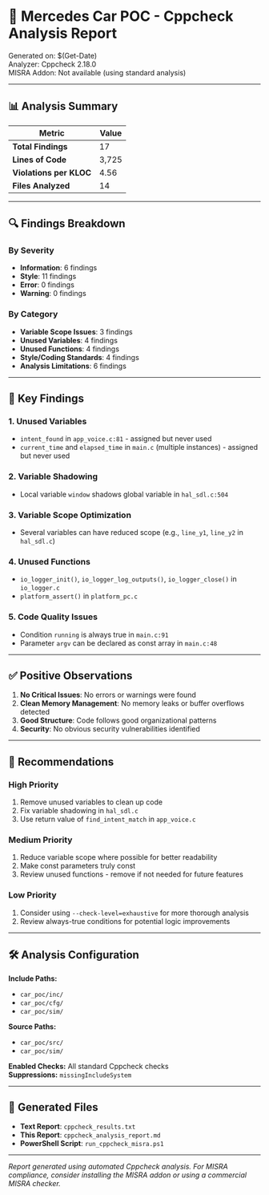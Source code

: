 # 🚗 Mercedes Car POC - Cppcheck Analysis Report

Generated on: $(Get-Date)  
Analyzer: Cppcheck 2.18.0  
MISRA Addon: Not available (using standard analysis)  

---

## 📊 Analysis Summary

| Metric | Value |
|--------|--------|
| **Total Findings** | 17 |
| **Lines of Code** | 3,725 |
| **Violations per KLOC** | 4.56 |
| **Files Analyzed** | 14 |

---

## 🔍 Findings Breakdown

### By Severity
- **Information**: 6 findings
- **Style**: 11 findings  
- **Error**: 0 findings
- **Warning**: 0 findings

### By Category
- **Variable Scope Issues**: 3 findings
- **Unused Variables**: 4 findings
- **Unused Functions**: 4 findings
- **Style/Coding Standards**: 4 findings
- **Analysis Limitations**: 6 findings

---

## 📝 Key Findings

### 1. Unused Variables
- `intent_found` in `app_voice.c:81` - assigned but never used
- `current_time` and `elapsed_time` in `main.c` (multiple instances) - assigned but never used

### 2. Variable Shadowing
- Local variable `window` shadows global variable in `hal_sdl.c:504`

### 3. Variable Scope Optimization
- Several variables can have reduced scope (e.g., `line_y1`, `line_y2` in `hal_sdl.c`)

### 4. Unused Functions
- `io_logger_init()`, `io_logger_log_outputs()`, `io_logger_close()` in `io_logger.c`
- `platform_assert()` in `platform_pc.c`

### 5. Code Quality Issues
- Condition `running` is always true in `main.c:91`
- Parameter `argv` can be declared as const array in `main.c:48`

---

## ✅ Positive Observations

1. **No Critical Issues**: No errors or warnings were found
2. **Clean Memory Management**: No memory leaks or buffer overflows detected
3. **Good Structure**: Code follows good organizational patterns
4. **Security**: No obvious security vulnerabilities identified

---

## 🎯 Recommendations

### High Priority
1. Remove unused variables to clean up code
2. Fix variable shadowing in `hal_sdl.c`
3. Use return value of `find_intent_match` in `app_voice.c`

### Medium Priority  
1. Reduce variable scope where possible for better readability
2. Make const parameters truly const
3. Review unused functions - remove if not needed for future features

### Low Priority
1. Consider using `--check-level=exhaustive` for more thorough analysis
2. Review always-true conditions for potential logic improvements

---

## 🛠️ Analysis Configuration

**Include Paths:**
- `car_poc/inc/`
- `car_poc/cfg/`  
- `car_poc/sim/`

**Source Paths:**
- `car_poc/src/`
- `car_poc/sim/`

**Enabled Checks:** All standard Cppcheck checks  
**Suppressions:** `missingIncludeSystem`

---

## 📁 Generated Files

- **Text Report**: `cppcheck_results.txt`
- **This Report**: `cppcheck_analysis_report.md`
- **PowerShell Script**: `run_cppcheck_misra.ps1`

---

*Report generated using automated Cppcheck analysis. For MISRA compliance, consider installing the MISRA addon or using a commercial MISRA checker.*